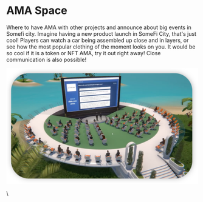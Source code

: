 # AMA Space

Where to have AMA with other projects and announce about big events in Somefi city. Imagine having a new product launch in SomeFi City, that's just cool! Players can watch a car being assembled up close and in layers, or see how the most popular clothing of the moment looks on you. It would be so cool if it is a token or NFT AMA, try it out right away! Close communication is also possible!&#x20;

![](<../.gitbook/assets/image (6).png>)



\

